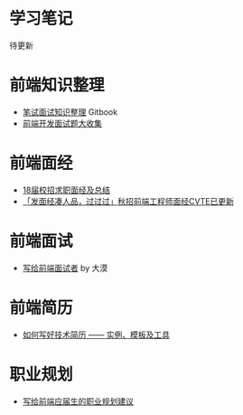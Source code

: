 # 学习笔记

待更新



# 前端知识整理

* [笔试面试知识整理](https://github.com/HIT-Alibaba/interview) Gitbook
* [前端开发面试题大收集](https://github.com/paddingme/Front-end-Web-Development-Interview-Question)




# 前端面经

* [18届校招求职面经及总结](https://www.nowcoder.com/discuss/41650?type=2&order=0&pos=118&page=1)
* [「发面经凑人品，过过过」秋招前端工程师面经CVTE已更新](https://www.nowcoder.com/discuss/32786?type=2&order=0&pos=131&page=1)



# 前端面试

* [写给前端面试者](https://www.w3cplus.com/css/write-to-front-end-developer-interview.html) by 大漠





# 前端简历

* [如何写好技术简历 —— 实例、模板及工具](http://get.ftqq.com/744.get)




# 职业规划

* [写给前端应届生的职业规划建议](https://blog.ymfe.org/%E5%86%99%E7%BB%99%E5%89%8D%E7%AB%AF%E5%BA%94%E5%B1%8A%E7%94%9F%E7%9A%84%E8%81%8C%E4%B8%9A%E8%A7%84%E5%88%92%E5%BB%BA%E8%AE%AE/)

  ​